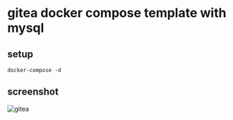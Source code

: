# gitea docker compose template with mysql

## setup

```
docker-compose -d 
```

## screenshot

![gitea](https://raw.githubusercontent.com/damingerdai/gitea-mysql-docker-template/master/screenshots/gitea.png)